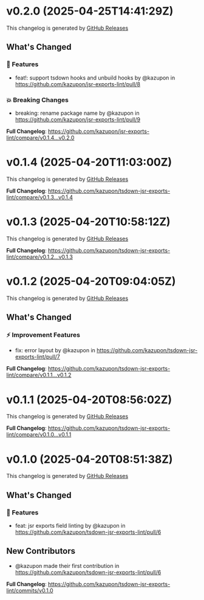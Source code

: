 # v0.2.0 (2025-04-25T14:41:29Z)

This changelog is generated by [GitHub Releases](https://github.com/kazupon/jsr-exports-lint/releases/tag/v0.2.0)

<!-- Release notes generated using configuration in .github/release.yml at v0.2.0 -->

## What's Changed

### 🌟 Features

- feat!: support tsdown hooks and unbuild hooks by @kazupon in https://github.com/kazupon/jsr-exports-lint/pull/8

### 💥 Breaking Changes

- breaking: rename package name by @kazupon in https://github.com/kazupon/jsr-exports-lint/pull/9

**Full Changelog**: https://github.com/kazupon/jsr-exports-lint/compare/v0.1.4...v0.2.0

# v0.1.4 (2025-04-20T11:03:00Z)

This changelog is generated by [GitHub Releases](https://github.com/kazupon/tsdown-jsr-exports-lint/releases/tag/v0.1.4)

<!-- Release notes generated using configuration in .github/release.yml at v0.1.4 -->

**Full Changelog**: https://github.com/kazupon/tsdown-jsr-exports-lint/compare/v0.1.3...v0.1.4

# v0.1.3 (2025-04-20T10:58:12Z)

This changelog is generated by [GitHub Releases](https://github.com/kazupon/tsdown-jsr-exports-lint/releases/tag/v0.1.3)

<!-- Release notes generated using configuration in .github/release.yml at v0.1.3 -->

**Full Changelog**: https://github.com/kazupon/tsdown-jsr-exports-lint/compare/v0.1.2...v0.1.3

# v0.1.2 (2025-04-20T09:04:05Z)

This changelog is generated by [GitHub Releases](https://github.com/kazupon/tsdown-jsr-exports-lint/releases/tag/v0.1.2)

<!-- Release notes generated using configuration in .github/release.yml at v0.1.2 -->

## What's Changed

### ⚡ Improvement Features

- fix: error layout by @kazupon in https://github.com/kazupon/tsdown-jsr-exports-lint/pull/7

**Full Changelog**: https://github.com/kazupon/tsdown-jsr-exports-lint/compare/v0.1.1...v0.1.2

# v0.1.1 (2025-04-20T08:56:02Z)

This changelog is generated by [GitHub Releases](https://github.com/kazupon/tsdown-jsr-exports-lint/releases/tag/v0.1.1)

<!-- Release notes generated using configuration in .github/release.yml at v0.1.1 -->

**Full Changelog**: https://github.com/kazupon/tsdown-jsr-exports-lint/compare/v0.1.0...v0.1.1

# v0.1.0 (2025-04-20T08:51:38Z)

This changelog is generated by [GitHub Releases](https://github.com/kazupon/tsdown-jsr-exports-lint/releases/tag/v0.1.0)

<!-- Release notes generated using configuration in .github/release.yml at v0.1.0 -->

## What's Changed

### 🌟 Features

- feat: jsr exports field linting by @kazupon in https://github.com/kazupon/tsdown-jsr-exports-lint/pull/6

## New Contributors

- @kazupon made their first contribution in https://github.com/kazupon/tsdown-jsr-exports-lint/pull/6

**Full Changelog**: https://github.com/kazupon/tsdown-jsr-exports-lint/commits/v0.1.0
